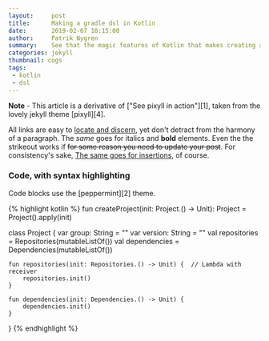 ```yaml
---
layout:     post
title:      Making a gradle dsl in Kotlin
date:       2019-02-07 18:15:00
author:     Patrik Nygren
summary:    See that the magic features of Kotlin that makes creating a dsl are not so magic at all.
categories: jekyll
thumbnail: cogs
tags:
 - kotlin
 - dsl
---
```


**Note** - This article is a derivative of ["See pixyll in action"][1], taken from the lovely jekyll theme [pixyll][4].

All links are easy to [locate and discern](#), yet don't detract from the harmony
of a paragraph. The _same_ goes for italics and __bold__ elements. Even the the strikeout
works if <del>for some reason you need to update your post</del>. For consistency's sake,
<ins>The same goes for insertions</ins>, of course.

### Code, with syntax highlighting

Code blocks use the [peppermint][2] theme.

{% highlight kotlin %}
fun createProject(init: Project.() -> Unit): Project =
    Project().apply(init)

class Project {
    var group: String = ""
    var version: String = ""
    val repositories = Repositories(mutableListOf())
    val dependencies = Dependencies(mutableListOf())

    fun repositories(init: Repositories.() -> Unit) {  // Lambda with receiver
        repositories.init()
    }

    fun dependencies(init: Dependencies.() -> Unit) {
        dependencies.init()
    }
}
{% endhighlight %}


